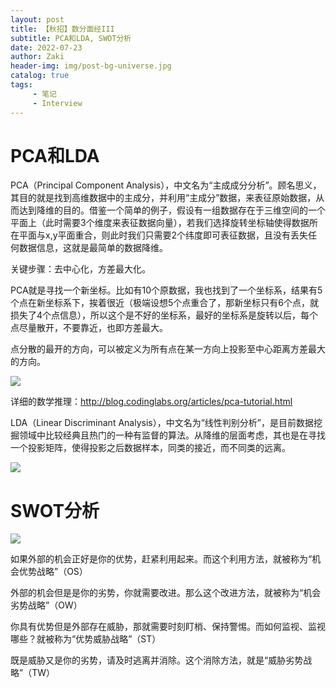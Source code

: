 ```yaml
---
layout: post
title: 【秋招】数分面经III
subtitle: PCA和LDA, SWOT分析
date: 2022-07-23
author: Zaki
header-img: img/post-bg-universe.jpg
catalog: true
tags:
     - 笔记
     - Interview
---
```



# PCA和LDA

PCA（Principal Component Analysis），中文名为“主成成分分析”。顾名思义，其目的就是找到高维数据中的主成分，并利用“主成分”数据，来表征原始数据，从而达到降维的目的。借鉴一个简单的例子，假设有一组数据存在于三维空间的一个平面上（此时需要3个维度来表征数据向量），若我们选择旋转坐标轴使得数据所在平面与x,y平面重合，则此时我们只需要2个纬度即可表征数据，且没有丢失任何数据信息，这就是最简单的数据降维。

关键步骤：去中心化，方差最大化。

PCA就是寻找一个新坐标。比如有10个原数据，我也找到了一个坐标系，结果有5个点在新坐标系下，挨着很近（极端设想5个点重合了，那新坐标只有6个点，就损失了4个点信息），所以这个是不好的坐标系，最好的坐标系是旋转以后，每个点尽量散开，不要靠近，也即方差最大。

点分散的最开的方向，可以被定义为所有点在某一方向上投影至中心距离方差最大的方向。

![](https://s3.bmp.ovh/imgs/2022/07/23/2e8e47d6105f9050.png)


详细的数学推理：http://blog.codinglabs.org/articles/pca-tutorial.html

LDA（Linear Discriminant Analysis），中文名为“线性判别分析”，是目前数据挖掘领域中比较经典且热门的一种有监督的算法。从降维的层面考虑，其也是在寻找一个投影矩阵，使得投影之后数据样本，同类的接近，而不同类的远离。

![](https://s3.bmp.ovh/imgs/2022/07/23/31b6c9fafcac7ca5.png)

# SWOT分析

![](https://s3.bmp.ovh/imgs/2022/07/23/2cd40b9b0d82cab0.png)

如果外部的机会正好是你的优势，赶紧利用起来。而这个利用方法，就被称为“机会优势战略”（OS）

外部的机会但是是你的劣势，你就需要改进。那么这个改进方法，就被称为“机会劣势战略”（OW）

你具有优势但是外部存在威胁，那就需要时刻盯梢、保持警惕。而如何监视、监视哪些？就被称为“优势威胁战略”（ST）

既是威胁又是你的劣势，请及时逃离并消除。这个消除方法，就是“威胁劣势战略”（TW）


